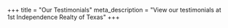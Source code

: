 +++
title = "Our Testimonials"
meta_description = "View our testimonials at 1st Independence Realty of Texas"
+++